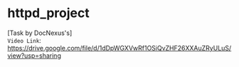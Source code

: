 # httpd_project
[Task by DocNexus's] <br>
`Video Link`: https://drive.google.com/file/d/1dDpWGXVwRf1OSiQvZHF26XXAuZRyULuS/view?usp=sharing
